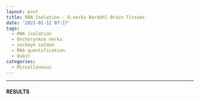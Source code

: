 ```yaml
---
layout: post
title: RNA Isolation - O.nerka Berdahl Brain Tissues
date: '2022-01-12 07:17'
tags: 
  - RNA isolation
  - Onchorynkus nerka
  - sockeye salmon
  - RNA quantification
  - Qubit
categories: 
  - Miscellaneous
---
```




---

#### RESULTS


